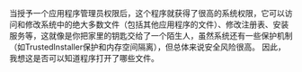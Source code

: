    当授予一个应用程序管理员权限后，这个程序就获得了很高的系统权限，它可以访问和修改系统中的绝大多数文件（包括其他应用程序的文件）、修改注册表、安装服务等，这就像是你把家里的钥匙交给了一个陌生人，虽然系统还有一些保护机制（如TrustedInstaller保护和内存空间隔离），但总体来说安全风险很高。
   因此，我想这是否可以知道程序打开了哪些文件。
